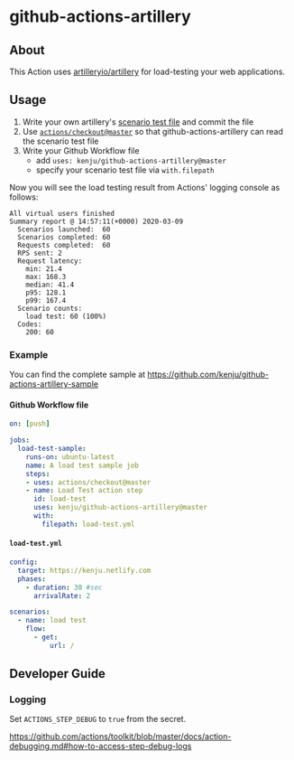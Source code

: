 # github-actions-artillery

## About

This Action uses [artilleryio/artillery](https://github.com/artilleryio/artillery) for load-testing your web applications.

## Usage

1. Write your own artillery's [scenario test file](https://artillery.io/docs/script-reference/) and commit the file
1. Use [`actions/checkout@master`](https://github.com/actions/checkout) so that github-actions-artillery can read the scenario test file
1. Write your Github Workflow file
    - add `uses: kenju/github-actions-artillery@master`
    - specify your scenario test file via `with.filepath`

Now you will see the load testing result from Actions' logging console as follows:

```
All virtual users finished
Summary report @ 14:57:11(+0000) 2020-03-09
  Scenarios launched:  60
  Scenarios completed: 60
  Requests completed:  60
  RPS sent: 2
  Request latency:
    min: 21.4
    max: 168.3
    median: 41.4
    p95: 128.1
    p99: 167.4
  Scenario counts:
    load test: 60 (100%)
  Codes:
    200: 60
```

### Example

You can find the complete sample at https://github.com/kenju/github-actions-artillery-sample

#### Github Workflow file

```yaml
on: [push]

jobs:
  load-test-sample:
    runs-on: ubuntu-latest
    name: A load test sample job
    steps:
    - uses: actions/checkout@master
    - name: Load Test action step
      id: load-test
      uses: kenju/github-actions-artillery@master
      with:
        filepath: load-test.yml
```

#### `load-test.yml`

```yaml
config:
  target: https://kenju.netlify.com
  phases:
    - duration: 30 #sec
      arrivalRate: 2

scenarios:
  - name: load test
    flow:
      - get:
          url: /
```

## Developer Guide

### Logging

Set `ACTIONS_STEP_DEBUG` to `true` from the secret.

https://github.com/actions/toolkit/blob/master/docs/action-debugging.md#how-to-access-step-debug-logs
